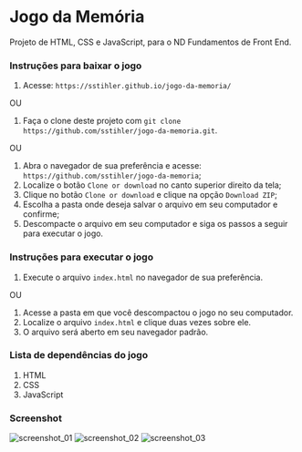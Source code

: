 # Jogo da Memória

Projeto de HTML, CSS e JavaScript, para o ND Fundamentos de Front End.

### Instruções para baixar o jogo

1. Acesse: `https://sstihler.github.io/jogo-da-memoria/`

OU

1. Faça o clone deste projeto com `git clone https://github.com/sstihler/jogo-da-memoria.git`.

OU

1. Abra o navegador de sua preferência e acesse: `https://github.com/sstihler/jogo-da-memoria`;
2. Localize o botão `Clone or download` no canto superior direito da tela;
3. Clique no botão `Clone or download` e clique na opção `Download ZIP`;
4. Escolha a pasta onde deseja salvar o arquivo em seu computador e confirme;
5. Descompacte o arquivo em seu computador e siga os passos a seguir para executar o jogo.

### Instruções para executar o jogo

1. Execute o arquivo `index.html` no navegador de sua preferência.

OU

1. Acesse a pasta em que você descompactou o jogo no seu computador.
2. Localize o arquivo `index.html` e clique duas vezes sobre ele.
3. O arquivo será aberto em seu navegador padrão.

### Lista de dependências do jogo

1. HTML
2. CSS
3. JavaScript

### Screenshot

![screenshot_01](https://user-images.githubusercontent.com/43575395/54212767-1d740e00-44c2-11e9-8c34-0ba5d4eb6f2b.png)
![screenshot_02](https://user-images.githubusercontent.com/43575395/54212836-32e93800-44c2-11e9-8151-df26507bc856.png)
![screenshot_03](https://user-images.githubusercontent.com/43575395/54212868-3c72a000-44c2-11e9-8b97-4d65424b5e12.png)
